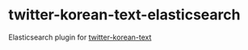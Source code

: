 # twitter-korean-text-elasticsearch
Elasticsearch plugin for [twitter-korean-text](https://github.com/twitter/twitter-korean-text)
